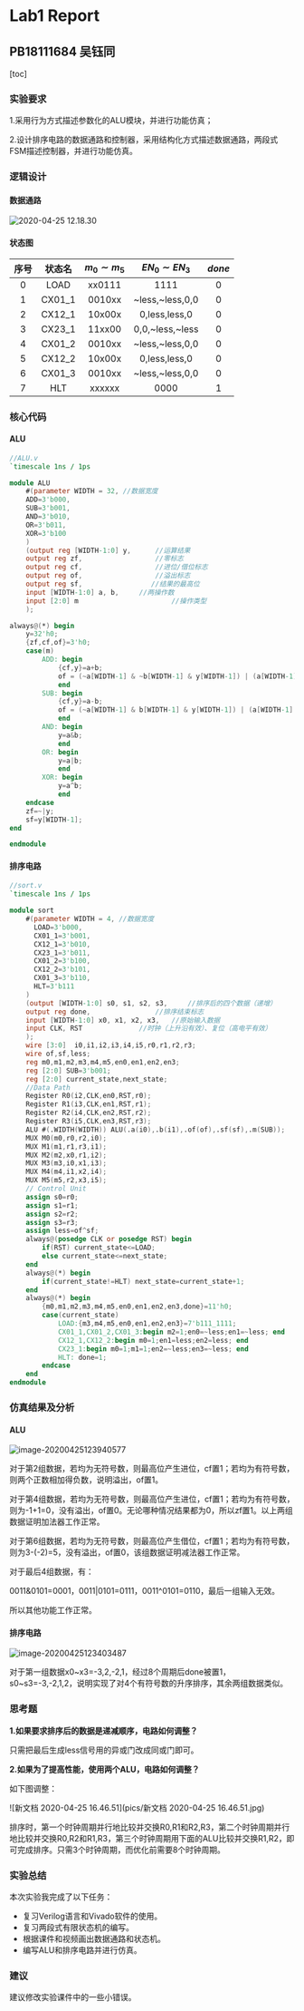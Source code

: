# Lab1 Report

## PB18111684 吴钰同

[toc]

### 实验要求

1.采用行为方式描述参数化的ALU模块，并进行功能仿真；

2.设计排序电路的数据通路和控制器，采用结构化方式描述数据通路，两段式FSM描述控制器，并进行功能仿真。

### 逻辑设计

#### 数据通路

![2020-04-25 12.18.30](pics/1.jpg)

#### 状态图

| 序号 | 状态名 | $m_0 \sim m_5$ | $EN_0 \sim EN_3$  | $done$ |
| :--: | :----: | :------------: | :---------------: | :----: |
|  0   |  LOAD  |     xx0111     |       1111        |   0    |
|  1   | CX01_1 |     0010xx     | \~less,~less,0,0  |   0    |
|  2   | CX12_1 |     10x00x     |   0,less,less,0   |   0    |
|  3   | CX23_1 |     11xx00     | 0,0,\~less,\~less |   0    |
|  4   | CX01_2 |     0010xx     | \~less,~less,0,0  |   0    |
|  5   | CX12_2 |     10x00x     |   0,less,less,0   |   0    |
|  6   | CX01_3 |     0010xx     | \~less,~less,0,0  |   0    |
|  7   |  HLT   |     xxxxxx     |       0000        |   1    |

### 核心代码

#### ALU

```verilog
//ALU.v
`timescale 1ns / 1ps

module ALU  
    #(parameter WIDTH = 32, //数据宽度
    ADD=3'b000,
    SUB=3'b001,
    AND=3'b010,
    OR=3'b011,
    XOR=3'b100
    ) 	
    (output reg [WIDTH-1:0] y, 		//运算结果
    output reg zf, 					//零标志
    output reg cf, 					//进位/借位标志
    output reg of, 					//溢出标志
    output reg sf,                 //结果的最高位
    input [WIDTH-1:0] a, b,		//两操作数
    input [2:0] m						//操作类型
    );

always@(*) begin
    y=32'h0;
    {zf,cf,of}=3'h0;
    case(m)
        ADD: begin 
            {cf,y}=a+b;
            of = (~a[WIDTH-1] & ~b[WIDTH-1] & y[WIDTH-1]) | (a[WIDTH-1] & b[WIDTH-1] & ~y[WIDTH-1]);
            end
        SUB: begin
            {cf,y}=a-b;
            of = (~a[WIDTH-1] & b[WIDTH-1] & y[WIDTH-1]) | (a[WIDTH-1] & ~b[WIDTH-1] & ~y[WIDTH-1]);            
            end
        AND: begin
            y=a&b;
            end
        OR: begin
            y=a|b;
            end
        XOR: begin
            y=a^b;
            end
    endcase
    zf=~|y;
    sf=y[WIDTH-1];
end

endmodule
```

#### 排序电路

```verilog
//sort.v
`timescale 1ns / 1ps

module sort
    #(parameter WIDTH = 4, //数据宽度
      LOAD=3'b000,
      CX01_1=3'b001,
      CX12_1=3'b010,
      CX23_1=3'b011,
      CX01_2=3'b100,
      CX12_2=3'b101,
      CX01_3=3'b110,
      HLT=3'b111
    )
    (output [WIDTH-1:0] s0, s1, s2, s3, 	//排序后的四个数据（递增）
    output reg done, 				//排序结束标志
    input [WIDTH-1:0] x0, x1, x2, x3,	//原始输入数据
    input CLK, RST				//时钟（上升沿有效）、复位（高电平有效）
    );
    wire [3:0]  i0,i1,i2,i3,i4,i5,r0,r1,r2,r3;
    wire of,sf,less;    
    reg m0,m1,m2,m3,m4,m5,en0,en1,en2,en3;
    reg [2:0] SUB=3'b001;
    reg [2:0] current_state,next_state;
    //Data Path
    Register R0(i2,CLK,en0,RST,r0);
    Register R1(i3,CLK,en1,RST,r1);
    Register R2(i4,CLK,en2,RST,r2);
    Register R3(i5,CLK,en3,RST,r3);
    ALU #(.WIDTH(WIDTH)) ALU(.a(i0),.b(i1),.of(of),.sf(sf),.m(SUB));
    MUX M0(m0,r0,r2,i0);
    MUX M1(m1,r1,r3,i1);
    MUX M2(m2,x0,r1,i2);
    MUX M3(m3,i0,x1,i3);
    MUX M4(m4,i1,x2,i4);
    MUX M5(m5,r2,x3,i5);
    // Control Unit
    assign s0=r0;
    assign s1=r1;
    assign s2=r2;
    assign s3=r3;
    assign less=of^sf;
    always@(posedge CLK or posedge RST) begin
        if(RST) current_state<=LOAD; 
        else current_state<=next_state;
    end
    always@(*) begin
        if(current_state!=HLT) next_state=current_state+1;
    end
    always@(*) begin
        {m0,m1,m2,m3,m4,m5,en0,en1,en2,en3,done}=11'h0;
        case(current_state)
            LOAD:{m3,m4,m5,en0,en1,en2,en3}=7'b111_1111;
            CX01_1,CX01_2,CX01_3:begin m2=1;en0=~less;en1=~less; end
            CX12_1,CX12_2:begin m0=1;en1=less;en2=less; end
            CX23_1:begin m0=1;m1=1;en2=~less;en3=~less; end
            HLT: done=1;
        endcase
    end
endmodule
```

### 仿真结果及分析

#### ALU

![image-20200425123940577](pics/image-20200425123940577.png)

对于第2组数据，若均为无符号数，则最高位产生进位，cf置1；若均为有符号数，则两个正数相加得负数，说明溢出，of置1。

对于第4组数据，若均为无符号数，则最高位产生进位，cf置1；若均为有符号数，则为-1+1=0，没有溢出，of置0。无论哪种情况结果都为0，所以zf置1。以上两组数据证明加法器工作正常。

对于第6组数据，若均为无符号数，则最高位产生借位，cf置1；若均为有符号数，则为3-(-2)=5，没有溢出，of置0，该组数据证明减法器工作正常。

对于最后4组数据，有：

0011&0101=0001，0011|0101=0111，0011^0101=0110，最后一组输入无效。

所以其他功能工作正常。

#### 排序电路

![image-20200425123403487](pics/image-20200425123403487.png)

对于第一组数据x0\~x3=-3,2,-2,1，经过8个周期后done被置1，s0\~s3=-3,-2,1,2，说明实现了对4个有符号数的升序排序，其余两组数据类似。

### 思考题

**1.如果要求排序后的数据是递减顺序，电路如何调整？**

只需把最后生成less信号用的异或门改成同或门即可。

**2.如果为了提高性能，使用两个ALU，电路如何调整？**

如下图调整：

![新文档 2020-04-25 16.46.51](pics/新文档 2020-04-25 16.46.51.jpg)

排序时，第一个时钟周期并行地比较并交换R0,R1和R2,R3，第二个时钟周期并行地比较并交换R0,R2和R1,R3，第三个时钟周期用下面的ALU比较并交换R1,R2，即可完成排序。只需3个时钟周期，而优化前需要8个时钟周期。

### 实验总结

本次实验我完成了以下任务：

- 复习Verilog语言和Vivado软件的使用。
- 复习两段式有限状态机的编写。
- 根据课件和视频画出数据通路和状态机。
- 编写ALU和排序电路并进行仿真。

### 建议

建议修改实验课件中的一些小错误。